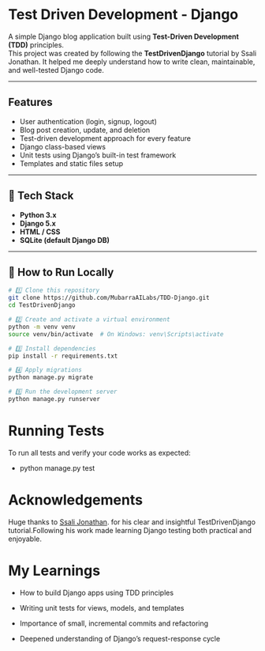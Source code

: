 #  Test Driven Development - Django

A simple Django blog application built using **Test-Driven Development (TDD)** principles.  
This project was created by following the **TestDrivenDjango** tutorial by Ssali Jonathan.
It helped me deeply understand how to write clean, maintainable, and well-tested Django code.

---

##  Features

- User authentication (login, signup, logout)
- Blog post creation, update, and deletion
- Test-driven development approach for every feature
- Django class-based views
- Unit tests using Django’s built-in test framework
- Templates and static files setup

---

## 🧰 Tech Stack

- **Python 3.x**
- **Django 5.x**
- **HTML / CSS**
- **SQLite (default Django DB)**

---

## 🧑 How to Run Locally

```bash
# 1️⃣ Clone this repository
git clone https://github.com/MubarraAILabs/TDD-Django.git
cd TestDrivenDjango

# 2️⃣ Create and activate a virtual environment
python -m venv venv
source venv/bin/activate  # On Windows: venv\Scripts\activate

# 3️⃣ Install dependencies
pip install -r requirements.txt

# 4️⃣ Apply migrations
python manage.py migrate

# 5️⃣ Run the development server
python manage.py runserver
```

# Running Tests

To run all tests and verify your code works as expected:
- python manage.py test

# Acknowledgements

Huge thanks to [Ssali Jonathan](https://www.youtube.com/playlist?list=PLEt8Tae2spYlWWMN5azuYjvoItXDkQ1DQ). for his clear and insightful TestDrivenDjango tutorial.Following his work made learning Django testing both practical and enjoyable.

# My Learnings

- How to build Django apps using TDD principles

- Writing unit tests for views, models, and templates

- Importance of small, incremental commits and refactoring

- Deepened understanding of Django’s request-response cycle
